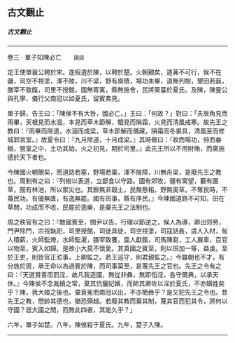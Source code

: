 

## 古文觀止

##### 古文觀止

* * *

卷三 ‧ 單子知陳必亡　　`國語`

定王使單襄公聘於宋。遂假道於陳，以聘於楚。火朝覿矣，道茀不可行，候不在疆，司空不視塗，澤不陂，川不梁，野有庾積，場功未畢，道無列樹，墾田若蓺，膳宰不致餼，司里不授館，國無寄寓，縣無施舍，民將築臺於夏氏。及陳，陳靈公與孔寧、儀行父南冠以如夏氏，留賓弗見。

單子歸，告王曰：「陳侯不有大咎，國必亡。」王曰：「何故？」對曰：「夫辰角見而雨畢，天根見而水涸，本見而草木節解，駟見而隕霜，火見而清風戒寒。故先王之教曰：『雨畢而除道，水涸而成梁，草木節解而備藏，隕霜而冬裘具，清風至而修城郭宮室。』故夏令曰：『九月除道，十月成梁。』其時儆曰：『收而場功，偫而畚梮，營室之中，土功其始。火之初見，期於司里。』此先王所以不用財賄，而廣施德於天下者也。

今陳國火朝覿矣，而道路若塞，野場若棄，澤不陂障，川無舟梁，是廢先王之教也。周制有之曰：『列樹以表道，立鄙食以守路。國有郊牧，疆有寓望，藪有圃草，囿有林池，所以禦災也。其餘無非穀土，民無懸耜，野無奧草。不奪民時，不蔑民功。有優無匱，有逸無罷。國有班事，縣有序民。』今陳國道路不可知，田在草閒，功成而不收，民罷於逸樂，是棄先王之法制也。

周之秩官有之曰：『敵國賓至，關尹以告，行理以節逆之，候人為導，卿出郊勞，門尹除門，宗祝執祀，司里授館，司徒具徒，司空視塗，司寇詰姦，虞人入材，甸人積薪，火師監燎，水師監濯，膳宰致饔，廩人獻餼，司馬陳芻，工人展車，百官以物至，賓入如歸。是故小大莫不懷愛。其貴國之賓至，則以班加一等，益虔。至於王吏，則皆官正涖事，上卿監之。若王巡守，則君親監之。』今雖朝也不才，有分族於周，承王命以為過賓於陳，而司事莫至，是蔑先王之官也。先王之令有之曰：『天道賞善而罰淫，故凡我造國，無從非彝，無即慆淫，各守爾典，以承天休。』今陳侯不念胤續之常，棄其伉儷妃嬪，而帥其卿佐以淫於夏氏，不亦嬻姓矣乎？陳，我大姬之後也。棄袞冕而南冠以出，不亦簡彝乎？是又犯先王之令也。昔先王之教，懋帥其德也，猶恐殞越。若廢其教而棄其制，蔑其官而犯其令，將何以守國？居大國之閒，而無此四者，其能久乎？」

六年，單子如楚。八年，陳侯殺于夏氏。九年，楚子入陳。

* * *

